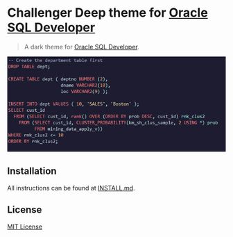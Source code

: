 # Challenger Deep theme for [Oracle SQL Developer](https://www.oracle.com/database/technologies/appdev/sql-developer.html)

> A dark theme for [Oracle SQL Developer](https://www.oracle.com/database/technologies/appdev/sql-developer.html).

![Screenshot](images/theme_syntax.png)

## Installation

All instructions can be found at [INSTALL.md](INSTALL.md#install).

## License

[MIT License](./LICENSE)
